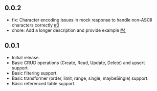 ## 0.0.2

- fix: Character encoding issues in mock response to handle non-ASCII characters correctly [#3](https://github.com/supabase-community/mock_supabase_http_client/pull/3)
- chore: Add a longer description and provide example [#4](https://github.com/supabase-community/mock_supabase_http_client/pull/4)

## 0.0.1

- Initial release.
- Basic CRUD operations (Create, Read, Update, Delete) and upsert support.
- Basic filtering support.
- Basic transformer (order, limit, range, single, maybeSingle) support.
- Basic referenced table support.


